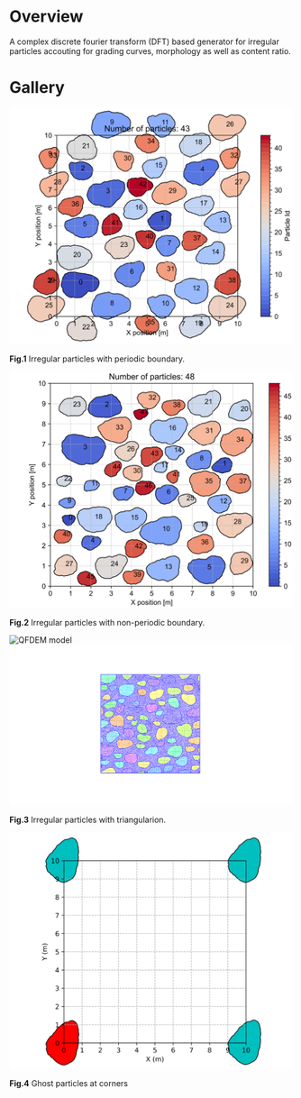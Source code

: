 # Overview

A complex discrete fourier transform (DFT) based generator for irregular particles accouting for grading curves, morphology as well as content ratio.

# Gallery

![periodic boundary](./img/particles_group.svg)

**Fig.1** Irregular particles with periodic boundary.

![non-periodic boundary](./img/particles.svg)

**Fig.2** Irregular particles with non-periodic boundary.

![QFDEM model](./img/screen.bmp "triangulation")
![gmsh](./img/particles.png)

**Fig.3** Irregular particles with triangularion.

![corner_bnd](./img/corner_boundary.svg)

**Fig.4** Ghost particles at corners
